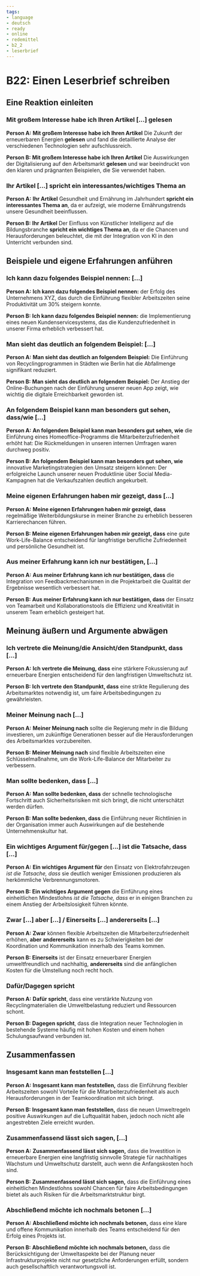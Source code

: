 ```yaml
---
tags:
- language
- deutsch
- ready
- online
- redemittel
- b2_2
- leserbrief
---
```


# B22: Einen Leserbrief schreiben

## Eine Reaktion einleiten

### Mit großem Interesse habe ich Ihren Artikel [...] gelesen

__Person A:__ __Mit großem Interesse habe ich Ihren Artikel__ Die Zukunft der erneuerbaren Energien __gelesen__ und fand die detaillierte Analyse der verschiedenen Technologien sehr aufschlussreich.

__Person B:__ __Mit großem Interesse habe ich Ihren Artikel__ Die Auswirkungen der Digitalisierung auf den Arbeitsmarkt __gelesen__ und war beeindruckt von den klaren und prägnanten Beispielen, die Sie verwendet haben.

### Ihr Artikel [...] spricht ein interessantes/wichtiges Thema an

__Person A:__ __Ihr Artikel__ Gesundheit und Ernährung im Jahrhundert __spricht ein interessantes Thema an__, da er aufzeigt, wie moderne Ernährungstrends unsere Gesundheit beeinflussen.

__Person B:__ __Ihr Artikel__ Der Einfluss von Künstlicher Intelligenz auf die Bildungsbranche __spricht ein wichtiges Thema an__, da er die Chancen und Herausforderungen beleuchtet, die mit der Integration von KI in den Unterricht verbunden sind.

## Beispiele und eigene Erfahrungen anführen

### Ich kann dazu folgendes Beispiel nennen: [...]

__Person A:__ __Ich kann dazu folgendes Beispiel nennen:__ der Erfolg des Unternehmens XYZ, das durch die Einführung flexibler Arbeitszeiten seine Produktivität um 30% steigern konnte.

__Person B:__ __Ich kann dazu folgendes Beispiel nennen:__ die Implementierung eines neuen Kundenservicesystems, das die Kundenzufriedenheit in unserer Firma erheblich verbessert hat.

### Man sieht das deutlich an folgendem Beispiel: [...]

__Person A:__ __Man sieht das deutlich an folgendem Beispiel:__ Die Einführung von Recyclingprogrammen in Städten wie Berlin hat die Abfallmenge signifikant reduziert.

__Person B:__ __Man sieht das deutlich an folgendem Beispiel:__ Der Anstieg der Online-Buchungen nach der Einführung unserer neuen App zeigt, wie wichtig die digitale Erreichbarkeit geworden ist.

### An folgendem Beispiel kann man besonders gut sehen, dass/wie [...]

__Person A:__ __An folgendem Beispiel kann man besonders gut sehen, wie__ die Einführung eines Homeoffice-Programms die Mitarbeiterzufriedenheit erhöht hat: Die Rückmeldungen in unseren internen Umfragen waren durchweg positiv.

__Person B:__ __An folgendem Beispiel kann man besonders gut sehen, wie__ innovative Marketingstrategien den Umsatz steigern können: Der erfolgreiche Launch unserer neuen Produktlinie über Social Media-Kampagnen hat die Verkaufszahlen deutlich angekurbelt.

### Meine eigenen Erfahrungen haben mir gezeigt, dass [...]

__Person A:__ __Meine eigenen Erfahrungen haben mir gezeigt, dass__ regelmäßige Weiterbildungskurse in meiner Branche zu erheblich besseren Karrierechancen führen.

__Person B:__ __Meine eigenen Erfahrungen haben mir gezeigt, dass__ eine gute Work-Life-Balance entscheidend für langfristige berufliche Zufriedenheit und persönliche Gesundheit ist.

### Aus meiner Erfahrung kann ich nur bestätigen, [...]

__Person A:__ __Aus meiner Erfahrung kann ich nur bestätigen, dass__ die Integration von Feedbackmechanismen in die Projektarbeit die Qualität der Ergebnisse wesentlich verbessert hat.

__Person B:__ __Aus meiner Erfahrung kann ich nur bestätigen, dass__ der Einsatz von Teamarbeit und Kollaborationstools die Effizienz und Kreativität in unserem Team erheblich gesteigert hat.

## Meinung äußern und Argumente abwägen

### Ich vertrete die Meinung/die Ansicht/den Standpunkt, dass [...]

__Person A:__ __Ich vertrete die Meinung, dass__ eine stärkere Fokussierung auf erneuerbare Energien entscheidend für den langfristigen Umweltschutz ist.

__Person B:__ __Ich vertrete den Standpunkt, dass__ eine strikte Regulierung des Arbeitsmarktes notwendig ist, um faire Arbeitsbedingungen zu gewährleisten.

### Meiner Meinung nach [...]

__Person A:__ __Meiner Meinung nach__ sollte die Regierung mehr in die Bildung investieren, um zukünftige Generationen besser auf die Herausforderungen des Arbeitsmarktes vorzubereiten.

__Person B:__ __Meiner Meinung nach__ sind flexible Arbeitszeiten eine Schlüsselmaßnahme, um die Work-Life-Balance der Mitarbeiter zu verbessern.

### Man sollte bedenken, dass [...]

__Person A:__ __Man sollte bedenken, dass__ der schnelle technologische Fortschritt auch Sicherheitsrisiken mit sich bringt, die nicht unterschätzt werden dürfen.

__Person B:__ __Man sollte bedenken, dass__ die Einführung neuer Richtlinien in der Organisation immer auch Auswirkungen auf die bestehende Unternehmenskultur hat.

### Ein wichtiges Argument für/gegen [...] ist die Tatsache, dass [...]

__Person A:__ __Ein wichtiges Argument für__ den Einsatz von Elektrofahrzeugen _ist die Tatsache, dass_ sie deutlich weniger Emissionen produzieren als herkömmliche Verbrennungsmotoren.

__Person B:__ __Ein wichtiges Argument gegen__ die Einführung eines einheitlichen Mindestlohns _ist die Tatsache, dass_ er in einigen Branchen zu einem Anstieg der Arbeitslosigkeit führen könnte.

### Zwar [...] aber [...] / Einerseits [...] andererseits [...]

__Person A:__ __Zwar__ können flexible Arbeitszeiten die Mitarbeiterzufriedenheit erhöhen, __aber__ __andererseits__ kann es zu Schwierigkeiten bei der Koordination und Kommunikation innerhalb des Teams kommen.

__Person B:__ __Einerseits__ ist der Einsatz erneuerbarer Energien umweltfreundlich und nachhaltig, __andererseits__ sind die anfänglichen Kosten für die Umstellung noch recht hoch.

### Dafür/Dagegen spricht

__Person A:__ __Dafür spricht__, dass eine verstärkte Nutzung von Recyclingmaterialien die Umweltbelastung reduziert und Ressourcen schont.

__Person B:__ __Dagegen spricht__, dass die Integration neuer Technologien in bestehende Systeme häufig mit hohen Kosten und einem hohen Schulungsaufwand verbunden ist.

## Zusammenfassen

### Insgesamt kann man feststellen [...]

__Person A:__ __Insgesamt kann man feststellen,__ dass die Einführung flexibler Arbeitszeiten sowohl Vorteile für die Mitarbeiterzufriedenheit als auch Herausforderungen in der Teamkoordination mit sich bringt.

__Person B:__ __Insgesamt kann man feststellen,__ dass die neuen Umweltregeln positive Auswirkungen auf die Luftqualität haben, jedoch noch nicht alle angestrebten Ziele erreicht wurden.

### Zusammenfassend lässt sich sagen, [...]

__Person A:__ __Zusammenfassend lässt sich sagen,__ dass die Investition in erneuerbare Energien eine langfristig sinnvolle Strategie für nachhaltiges Wachstum und Umweltschutz darstellt, auch wenn die Anfangskosten hoch sind.

__Person B:__ __Zusammenfassend lässt sich sagen,__ dass die Einführung eines einheitlichen Mindestlohns sowohl Chancen für faire Arbeitsbedingungen bietet als auch Risiken für die Arbeitsmarktstruktur birgt.

### Abschließend möchte ich nochmals betonen [...]

__Person A:__ __Abschließend möchte ich nochmals betonen,__ dass eine klare und offene Kommunikation innerhalb des Teams entscheidend für den Erfolg eines Projekts ist.

__Person B:__ __Abschließend möchte ich nochmals betonen,__ dass die Berücksichtigung der Umweltaspekte bei der Planung neuer Infrastrukturprojekte nicht nur gesetzliche Anforderungen erfüllt, sondern auch gesellschaftlich verantwortungsvoll ist.
